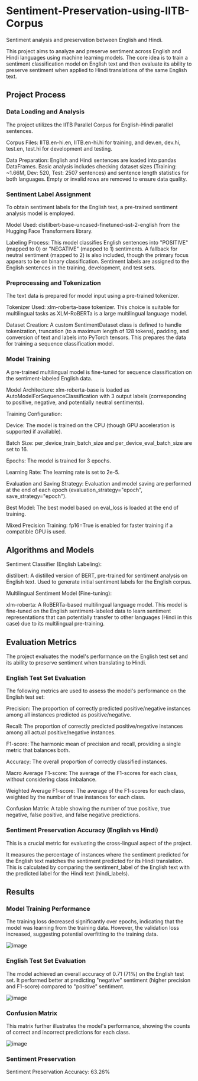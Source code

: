 # Sentiment-Preservation-using-IITB-Corpus
Sentiment analysis and preservation between English and Hindi.

This project aims to analyze and preserve sentiment across English and Hindi languages using machine learning models. The core idea is to train a sentiment classification model on English text and then evaluate its ability to preserve sentiment when applied to Hindi translations of the same English text.

##  Project Process

### Data Loading and Analysis
The project utilizes the IITB Parallel Corpus for English-Hindi parallel sentences.

Corpus Files: IITB.en-hi.en, IITB.en-hi.hi for training, and dev.en, dev.hi, test.en, test.hi for development and testing.

Data Preparation: English and Hindi sentences are loaded into pandas DataFrames. Basic analysis includes checking dataset sizes (Training: ~1.66M, Dev: 520, Test: 2507 sentences) and sentence length statistics for both languages. Empty or invalid rows are removed to ensure data quality.

### Sentiment Label Assignment
To obtain sentiment labels for the English text, a pre-trained sentiment analysis model is employed.

Model Used: distilbert-base-uncased-finetuned-sst-2-english from the Hugging Face Transformers library.

Labeling Process: This model classifies English sentences into "POSITIVE" (mapped to 0) or "NEGATIVE" (mapped to 1) sentiments. A fallback for neutral sentiment (mapped to 2) is also included, though the primary focus appears to be on binary classification. Sentiment labels are assigned to the English sentences in the training, development, and test sets.

### Preprocessing and Tokenization
The text data is prepared for model input using a pre-trained tokenizer.

Tokenizer Used: xlm-roberta-base tokenizer. This choice is suitable for multilingual tasks as XLM-RoBERTa is a large multilingual language model.

Dataset Creation: A custom SentimentDataset class is defined to handle tokenization, truncation (to a maximum length of 128 tokens), padding, and conversion of text and labels into PyTorch tensors. This prepares the data for training a sequence classification model.

### Model Training
A pre-trained multilingual model is fine-tuned for sequence classification on the sentiment-labeled English data.

Model Architecture: xlm-roberta-base is loaded as AutoModelForSequenceClassification with 3 output labels (corresponding to positive, negative, and potentially neutral sentiments).

Training Configuration:

Device: The model is trained on the CPU (though GPU acceleration is supported if available).

Batch Size: per_device_train_batch_size and per_device_eval_batch_size are set to 16.

Epochs: The model is trained for 3 epochs.

Learning Rate: The learning rate is set to 2e-5.

Evaluation and Saving Strategy: Evaluation and model saving are performed at the end of each epoch (evaluation_strategy="epoch", save_strategy="epoch").

Best Model: The best model based on eval_loss is loaded at the end of training.

Mixed Precision Training: fp16=True is enabled for faster training if a compatible GPU is used.



## Algorithms and Models
Sentiment Classifier (English Labeling):

distilbert: A distilled version of BERT, pre-trained for sentiment analysis on English text. Used to generate initial sentiment labels for the English corpus.

Multilingual Sentiment Model (Fine-tuning):

xlm-roberta: A RoBERTa-based multilingual language model. This model is fine-tuned on the English sentiment-labeled data to learn sentiment representations that can potentially transfer to other languages (Hindi in this case) due to its multilingual pre-training.

## Evaluation Metrics
The project evaluates the model's performance on the English test set and its ability to preserve sentiment when translating to Hindi.

### English Test Set Evaluation
The following metrics are used to assess the model's performance on the English test set:

Precision: The proportion of correctly predicted positive/negative instances among all instances predicted as positive/negative.

Recall: The proportion of correctly predicted positive/negative instances among all actual positive/negative instances.

F1-score: The harmonic mean of precision and recall, providing a single metric that balances both.

Accuracy: The overall proportion of correctly classified instances.

Macro Average F1-score: The average of the F1-scores for each class, without considering class imbalance.

Weighted Average F1-score: The average of the F1-scores for each class, weighted by the number of true instances for each class.

Confusion Matrix: A table showing the number of true positive, true negative, false positive, and false negative predictions.

### Sentiment Preservation Accuracy (English vs Hindi)
This is a crucial metric for evaluating the cross-lingual aspect of the project.

It measures the percentage of instances where the sentiment predicted for the English text matches the sentiment predicted for its Hindi translation. This is calculated by comparing the sentiment_label of the English text with the predicted label for the Hindi text (hindi_labels).



## Results
### Model Training Performance
The training loss decreased significantly over epochs, indicating that the model was learning from the training data. However, the validation loss increased, suggesting potential overfitting to the training data.

![image](https://github.com/user-attachments/assets/d5a91119-f518-42ed-af02-417e67e796f6)

### English Test Set Evaluation
The model achieved an overall accuracy of 0.71 (71%) on the English test set. It performed better at predicting "negative" sentiment (higher precision and F1-score) compared to "positive" sentiment.

![image](https://github.com/user-attachments/assets/45e1a4d6-453a-46a2-9dc1-3a06be9ad467)

### Confusion Matrix
This matrix further illustrates the model's performance, showing the counts of correct and incorrect predictions for each class.

![image](https://github.com/user-attachments/assets/fcef6fdd-891d-4d57-8d96-e294f2f73a7b)


### Sentiment Preservation
Sentiment Preservation Accuracy: 63.26%
